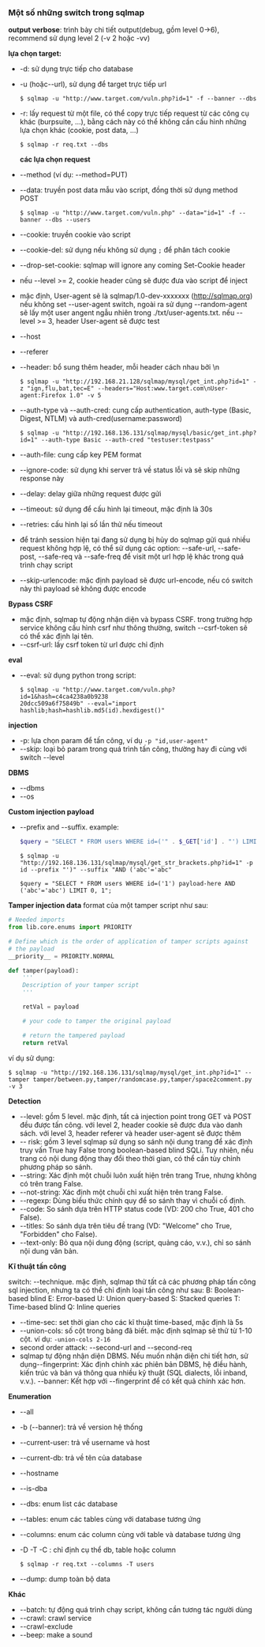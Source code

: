 ### Một số những switch trong sqlmap

**output verbose**: trình bày chi tiết output(debug, gồm level 0->6), recommend sử dụng level 2 (-v 2 hoặc -vv)

**lựa chọn target:** 

- -d: sử dụng trực tiếp cho database 

- -u (hoặc--url), sử dụng để target trực tiếp url
  
  ```
  $ sqlmap -u "http://www.target.com/vuln.php?id=1" -f --banner --dbs
  ```

- -r: lấy request từ một file, có thể copy trực tiếp request từ các công cụ khác (burpsuite, ...), bằng cách này có thể không cần cấu hình những lựa chọn khác (cookie, post data, ...)
  
  ```
  $ sqlmap -r req.txt --dbs
  ```
  
  **các lựa chọn request**

- --method (ví dụ: --method=PUT)

- --data: truyền post data mẫu vào script, đồng thời sử dụng method POST 
  
  ```
  $ sqlmap -u "http://www.target.com/vuln.php" --data="id=1" -f --banner --dbs --users
  ```

- --cookie: truyền cookie vào script

- --cookie-del: sử dụng nếu không sử dụng `;` để phân tách cookie

- --drop-set-cookie: sqlmap will ignore any coming Set-Cookie header

- nếu --level >= 2, cookie header cũng sẽ được đưa vào script để inject 

- mặc định, User-agent sẽ là sqlmap/1.0-dev-xxxxxxx (http://sqlmap.org) nếu không set  --user-agent switch, ngoài ra sử dụng --random-agent sẽ lấy một user angent ngẫu nhiên trong ./txt/user-agents.txt. nếu --level >= 3, header User-agent sẽ được test

- --host

- --referer 

- --header: bổ sung thêm header, mỗi header cách nhau bởi \n 
  
  ```
  $ sqlmap -u "http://192.168.21.128/sqlmap/mysql/get_int.php?id=1" -z "ign,flu,bat,tec=E" --headers="Host:www.target.com\nUser-agent:Firefox 1.0" -v 5
  ```

- --auth-type và --auth-cred: cung cấp authentication, auth-type (Basic, Digest, NTLM) và auth-cred(username:password)
  
  ```
  $ sqlmap -u "http://192.168.136.131/sqlmap/mysql/basic/get_int.php?id=1" --auth-type Basic --auth-cred "testuser:testpass"
  ```

- --auth-file: cung cấp key PEM format

- --ignore-code: sử dụng khi server trả về status lỗi và sẽ skip những response này

- --delay: delay giữa những request được gửi

- --timeout: sử dụng để cấu hình lại timeout, mặc định là 30s

- --retries: cấu hình lại số lần thử nếu timeout

- để tránh session hiện tại đang sử dụng bị hủy do sqlmap gửi quá nhiều request không hợp lệ, có thể sử dụng các option: --safe-url, --safe-post, --safe-req và --safe-freq để visit một url hợp lệ khác trong quá trình chạy script

- --skip-urlencode: mặc định payload sẽ được url-encode, nếu có switch này thì payload sẽ không được encode

**Bypass CSRF**

- mặc định, sqlmap tự động nhận diện và bypass CSRF. trong trường hợp service không cấu hình csrf như thông thường, switch --csrf-token sẽ có thể xác định lại tên.
- --csrf-url: lấy csrf token từ url được chỉ định

**eval**

- --eval: sử dụng python trong script:
  
  ```
  $ sqlmap -u "http://www.target.com/vuln.php?id=1&hash=c4ca4238a0b9238
  20dcc509a6f75849b" --eval="import hashlib;hash=hashlib.md5(id).hexdigest()"
  ```

**injection**

- -p: lựa chọn param để tấn công, ví dụ `-p "id,user-agent"`
- --skip: loại bỏ param trong quá trình tấn công, thường hay đi cùng với switch --level

**DBMS**

- --dbms
- --os

**Custom injection payload**

- --prefix and --suffix. example:
  
  ```php
  $query = "SELECT * FROM users WHERE id=('" . $_GET['id'] . "') LIMIT 0, 1";
  ```
  
  ```
  $ sqlmap -u "http://192.168.136.131/sqlmap/mysql/get_str_brackets.php?id=1" -p id --prefix "')" --suffix "AND ('abc'='abc"
  ```
  
  ```
  $query = "SELECT * FROM users WHERE id=('1') payload-here AND ('abc'='abc') LIMIT 0, 1";
  ```

**Tamper injection data**
format của một tamper script như sau:

```py
# Needed imports
from lib.core.enums import PRIORITY

# Define which is the order of application of tamper scripts against
# the payload
__priority__ = PRIORITY.NORMAL

def tamper(payload):
    '''
    Description of your tamper script
    '''

    retVal = payload

    # your code to tamper the original payload

    # return the tampered payload
    return retVal
```

ví dụ sử dụng:

```
$ sqlmap -u "http://192.168.136.131/sqlmap/mysql/get_int.php?id=1" --tamper tamper/between.py,tamper/randomcase.py,tamper/space2comment.py -v 3
```

**Detection**

- --level: gồm 5 level. mặc định, tất cả injection point trong GET và POST đều được tấn công. với level 2, header cookie sẽ được đưa vào danh sách. với level 3, header referer và header user-agent sẽ được thêm
- -- risk: gồm 3 level
  sqlmap sử dụng so sánh nội dung trang để xác định truy vấn True hay False trong boolean-based blind SQLi. Tuy nhiên, nếu trang có nội dung động thay đổi theo thời gian, có thể cần tùy chỉnh phương pháp so sánh.
- --string: Xác định một chuỗi luôn xuất hiện trên trang True, nhưng không có trên trang False.
- --not-string: Xác định một chuỗi chỉ xuất hiện trên trang False.
- --regexp: Dùng biểu thức chính quy để so sánh thay vì chuỗi cố định.
- --code: So sánh dựa trên HTTP status code (VD: 200 cho True, 401 cho False).
- --titles: So sánh dựa trên tiêu đề trang (VD: "Welcome" cho True, "Forbidden" cho False).
- --text-only: Bỏ qua nội dung động (script, quảng cáo, v.v.), chỉ so sánh nội dung văn bản.

**Kĩ thuật tấn công**

switch: --technique. mặc định, sqlmap thử tất cả các phương pháp tấn công sql injection, nhưng ta có thể chỉ định loại tấn công như sau:
B: Boolean-based blind
E: Error-based
U: Union query-based
S: Stacked queries
T: Time-based blind
Q: Inline queries

- --time-sec: set thời gian cho các kĩ thuật time-based, mặc định là 5s
- --union-cols: số cột trong bảng đã biết. mặc định sqlmap sẽ thử từ 1-10 cột. ví dụ: `-union-cols 2-16`
- second order attack: --second-url and --second-req
- sqlmap tự động nhận diện DBMS. Nếu muốn nhận diện chi tiết hơn, sử dụng--fingerprint: Xác định chính xác phiên bản DBMS, hệ điều hành, kiến trúc và bản vá thông qua nhiều kỹ thuật (SQL dialects, lỗi inband, v.v.). --banner: Kết hợp với --fingerprint để có kết quả chính xác hơn.

**Enumeration**

- --all

- -b (--banner): trả về version hệ thống

- --current-user: trả về username và host

- --current-db: trả về tên của database

- --hostname

- --is-dba

- --dbs: enum list các database

- --tables: enum các tables cùng với database tương ứng

- --columns: enum các column cùng với table và database tương ứng

- -D -T -C : chỉ định cụ thể db, table hoặc column
  
  ```
  $ sqlmap -r req.txt --columns -T users
  ```

- --dump: dump toàn bộ data

**Khác**

- --batch: tự động quá trình chạy script, không cần tương tác người dùng
- --crawl: crawl service 
- --crawl-exclude
- --beep: make a sound

